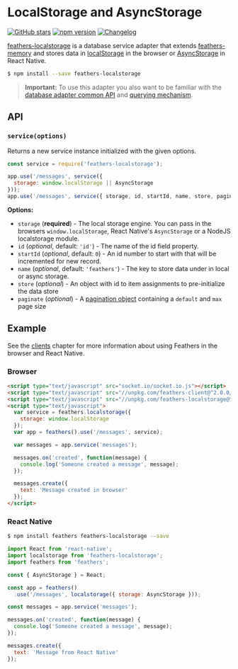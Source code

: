 # LocalStorage and AsyncStorage

[![GitHub stars](https://img.shields.io/github/stars/feathersjs/feathers-localstorage.png?style=social&label=Star)](https://github.com/feathersjs/feathers-localstorage/)
[![npm version](https://img.shields.io/npm/v/feathers-localstorage.png?style=flat-square)](https://www.npmjs.com/package/feathers-localstorage)
[![Changelog](https://img.shields.io/badge/changelog-.md-blue.png?style=flat-square)](https://github.com/feathersjs/feathers-localstorage/blob/master/CHANGELOG.md)

[feathers-localstorage](https://github.com/feathersjs/feathers-localstorage/) is a database service adapter that extends [feathers-memory](./memory.md) and stores data in [localStorage](https://developer.mozilla.org/en/docs/Web/API/Window/localStorage) in the browser or [AsyncStorage](https://facebook.github.io/react-native/docs/asyncstorage.html) in React Native.

```bash
$ npm install --save feathers-localstorage
```

> **Important:** To use this adapter you also want to be familiar with the [database adapter common API](./common.md) and [querying mechanism](./querying.md).


## API

### `service(options)`

Returns a new service instance initialized with the given options.

```js
const service = require('feathers-localstorage');

app.use('/messages', service({
  storage: window.localStorage || AsyncStorage
}));
app.use('/messages', service({ storage, id, startId, name, store, paginate }));
```

__Options:__

- `storage` (**required**) - The local storage engine. You can pass in the browsers `window.localStorage`, React Native's `AsyncStorage` or a NodeJS localstorage module.
- `id` (*optional*, default: `'id'`) - The name of the id field property.
- `startId` (*optional*, default: `0`) - An id number to start with that will be incremented for new record.
- `name` (*optional*, default: `'feathers'`) - The key to store data under in local or async storage.
- `store` (*optional*) - An object with id to item assignments to pre-initialize the data store
- `paginate` (*optional*) - A [pagination object](./pagination.md) containing a `default` and `max` page size


## Example

See the [clients](../clients/readme.md) chapter for more information about using Feathers in the browser and React Native.

### Browser

```html
<script type="text/javascript" src="socket.io/socket.io.js"></script>
<script type="text/javascript" src="//unpkg.com/feathers-client@^2.0.0/dist/feathers.js"></script>
<script type="text/javascript" src="//unpkg.com/feathers-localstorage@^1.0.0/dist/localstorage.js"></script>
<script type="text/javascript">
  var service = feathers.localstorage({
    storage: window.localStorage
  });
  var app = feathers().use('/messages', service);

  var messages = app.service('messages');

  messages.on('created', function(message) {
    console.log('Someone created a message', message);
  });

  messages.create({
    text: 'Message created in browser'
  });
</script>
```

### React Native

```bash
$ npm install feathers feathers-localstorage --save
```

```js
import React from 'react-native';
import localstorage from 'feathers-localstorage';
import feathers from 'feathers';

const { AsyncStorage } = React;

const app = feathers()
  .use('/messages', localstorage({ storage: AsyncStorage }));

const messages = app.service('messages');

messages.on('created', function(message) {
  console.log('Someone created a message', message);
});

messages.create({
  text: 'Message from React Native'
});
```
